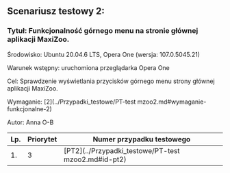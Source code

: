 ## Scenariusz testowy 2:

### Tytuł: Funkcjonalność górnego menu na stronie głównej aplikacji MaxiZoo.

Środowisko: Ubuntu 20.04.6 LTS, Opera One (wersja: 107.0.5045.21)

Warunek wstępny: uruchomiona przeglądarka Opera One

Cel: Sprawdzenie wyświetlania przycisków górnego menu strony głównej aplikacji MaxiZoo.

Wymaganie: [2](../Przypadki_testowe/PT-test mzoo2.md#wymaganie-funkcjonalne-2)

Autor: Anna O-B


| Lp. | Priorytet | Numer przypadku testowego|
| --- | ---------- | ------------ |
| 1.  | 3 | [PT2](../Przypadki_testowe/PT-test mzoo2.md#id-pt2) | 